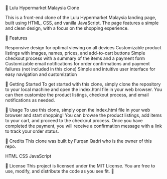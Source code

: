 🛒 Lulu Hypermarket Malaysia Clone

This is a front-end clone of the Lulu Hypermarket Malaysia landing page, built using HTML, CSS, and vanilla JavaScript. The page features a simple and clean design, with a focus on the shopping experience.

🚀 Features

Responsive design for optimal viewing on all devices
Customizable product listings with images, names, prices, and add-to-cart buttons
Simple checkout process with a summary of the items and a payment form
Customizable email notifications for order confirmations and payment failures (not included in this clone)
Simple and intuitive user interface for easy navigation and customization

🏁 Getting Started
To get started with this clone, simply clone the repository to your local machine and open the index.html file in your web browser. You can then customize the product listings, checkout process, and email notifications as needed.

📝 Usage
To use this clone, simply open the index.html file in your web browser and start shopping! You can browse the product listings, add items to your cart, and proceed to the checkout process. Once you have completed the payment, you will receive a confirmation message with a link to track your order status.

🙌 Credits
This clone was built by Furqan Qadri who is the owner of this repo.

HTML
CSS
JavaScript

📄 License
This project is licensed under the MIT License. You are free to use, modify, and distribute the code as you see fit. 📜